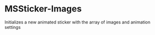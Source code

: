 # MSSticker-Images
Initializes a new animated sticker with the array of images and animation settings
